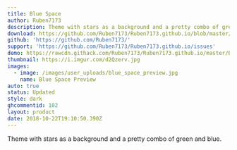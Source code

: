 ```yaml
---
title: Blue Space
author: Ruben7173
description: Theme with stars as a background and a pretty combo of green and blue.
download: https://github.com/Ruben7173/Ruben7173.github.io/blob/master/BetterDiscord-Themes/blue-space/blue-space.theme.css
github: 'https://github.com/Ruben7173/'
support: 'https://github.com/Ruben7173/Ruben7173.github.io/issues'
demo: https://rawcdn.githack.com/Ruben7173/Ruben7173.github.io/master/BetterDiscord-Themes/blue-space/code.css
thumbnail: https://i.imgur.com/d2Qzerv.jpg
images:
  - image: /images/user_uploads/blue_space_preview.jpg
    name: Blue Space Preview
auto: true
status: Updated
style: dark
ghcommentid: 102
layout: product
date: 2018-10-22T19:10:50.390Z
---
```

Theme with stars as a background and a pretty combo of green and blue.
